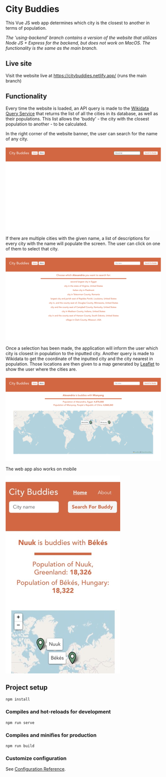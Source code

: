 # City Buddies

This Vue JS web app determines which city is the closest to another in terms of population.

*The 'using-backend' branch contains a version of the website that utilizes Node JS + Express for the backend, but does not work on MacOS. The functionality is the same as the main branch.*

## Live site
Visit the website live at https://citybuddies.netlify.app/ (runs the main branch)

## Functionality

Every time the website is loaded, an API query is made to the [Wikidata Query Service](https://query.wikidata.org/) that returns the list of all the cities in its database, as well as their populations. This list allows the 'buddy' - the city with the closest population to another - to be calculated. 

In the right corner of the website banner, the user can search for the name of any city.

![City Search](images/search.png)

If there are multiple cities with the given name, a list of descriptions for every city with the name will populate the screen. The user can click on one of them to select that city.

![Disambiguation](images/disambiguation.png)

Once a selection has been made, the application will inform the user which city is closest in population to the inputted city. Another query is made to Wikidata to get the coordinate of the inputted city and the city nearest in population. Those locations are then given to a map generated by [Leaflet](https://leafletjs.com/) to show the user where the cities are.

![Buddy_Match](images/buddy_match.png)

The web app also works on mobile

![Mobile](images/mobile.jpeg)


## Project setup
```
npm install
```

### Compiles and hot-reloads for development
```
npm run serve
```

### Compiles and minifies for production
```
npm run build
```

### Customize configuration
See [Configuration Reference](https://cli.vuejs.org/config/).
